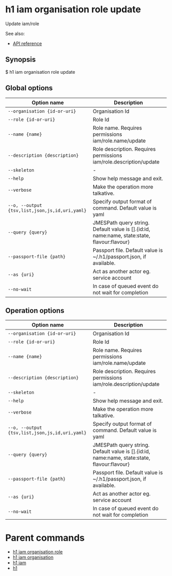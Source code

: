
# h1 iam organisation role update

Update iam/role

See also:

* [API reference](https://api.hyperone.com/v2/docs#operation/iam_organisation_role_update)

## Synopsis

$ h1 iam organisation role update <options>

## Global options

| Option name                                        | Description                                                                                    |
| -------------------------------------------------- | ---------------------------------------------------------------------------------------------- |
| ```--organisation {id-or-uri}```                   | Organisation Id                                                                                |
| ```--role {id-or-uri}```                           | Role Id                                                                                        |
| ```--name {name}```                                | Role name. Requires permissions iam/role.name/update                                           |
| ```--description {description}```                  | Role description. Requires permissions iam/role.description/update                             |
| ```--skeleton```                                   | -                                                                                              |
| ```--help```                                       | Show help message and exit.                                                                    |
| ```--verbose```                                    | Make the operation more talkative.                                                             |
| ```--o, --output {tsv,list,json,js,id,uri,yaml}``` | Specify output format of command. Default value is yaml                                        |
| ```--query {query}```                              | JMESPath query string. Default value is [].\{id:id, name:name, state:state, flavour:flavour\}  |
| ```--passport-file {path}```                       | Passport file. Default value is ~/.h1/passport.json, if available.                             |
| ```--as {uri}```                                   | Act as another actor eg. service account                                                       |
| ```--no-wait```                                    | In case of queued event do not wait for completion                                             |

## Operation options

| Option name                                        | Description                                                                                    |
| -------------------------------------------------- | ---------------------------------------------------------------------------------------------- |
| ```--organisation {id-or-uri}```                   | Organisation Id                                                                                |
| ```--role {id-or-uri}```                           | Role Id                                                                                        |
| ```--name {name}```                                | Role name. Requires permissions iam/role.name/update                                           |
| ```--description {description}```                  | Role description. Requires permissions iam/role.description/update                             |
| ```--skeleton```                                   | -                                                                                              |
| ```--help```                                       | Show help message and exit.                                                                    |
| ```--verbose```                                    | Make the operation more talkative.                                                             |
| ```--o, --output {tsv,list,json,js,id,uri,yaml}``` | Specify output format of command. Default value is yaml                                        |
| ```--query {query}```                              | JMESPath query string. Default value is [].\{id:id, name:name, state:state, flavour:flavour\}  |
| ```--passport-file {path}```                       | Passport file. Default value is ~/.h1/passport.json, if available.                             |
| ```--as {uri}```                                   | Act as another actor eg. service account                                                       |
| ```--no-wait```                                    | In case of queued event do not wait for completion                                             |

# Parent commands

* [h1 iam organisation role](./../README.md)
* [h1 iam organisation](./../../README.md)
* [h1 iam](./../../../README.md)
* [h1](./../../../../README.md)
